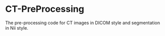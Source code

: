 # CT-PreProcessing
The pre-processing code for CT images in DICOM style and segmentation in Nii style. 
